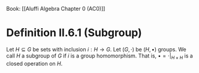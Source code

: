 Book: [[Aluffi Algebra Chapter 0 (AC0)]]
# Definition II.6.1 (Subgroup)
Let $H\subseteq G$ be sets with inclusion $i:H\to G$.
Let $(G,\cdot)$ be $(H,\bullet)$ groups.
We call $H$ a subgroup of $G$ if $i$ is a group homomorphism.
That is, $\bullet=\cdot|_{H\times H}$ is a closed operation on $H$.
